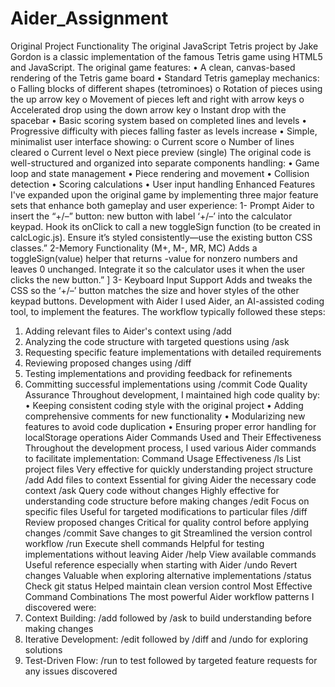 # Aider_Assignment


Original Project Functionality
The original JavaScript Tetris project by Jake Gordon is a classic implementation of the
famous Tetris game using HTML5 and JavaScript. The original game features:
• A clean, canvas-based rendering of the Tetris game board
• Standard Tetris gameplay mechanics:
o Falling blocks of different shapes (tetrominoes)
o Rotation of pieces using the up arrow key
o Movement of pieces left and right with arrow keys
o Accelerated drop using the down arrow key
o Instant drop with the spacebar
• Basic scoring system based on completed lines and levels
• Progressive difficulty with pieces falling faster as levels increase
• Simple, minimalist user interface showing:
o Current score
o Number of lines cleared
o Current level
o Next piece preview (single)
The original code is well-structured and organized into separate components handling:
• Game loop and state management
• Piece rendering and movement
• Collision detection
• Scoring calculations
• User input handling
Enhanced Features
I've expanded upon the original game by implementing three major feature sets that
enhance both gameplay and user experience:
1- Prompt Aider to insert the “+/–” button:
new button with label ‘+/–’ into the calculator keypad. Hook its onClick to call a new
toggleSign function (to be created in calcLogic.js). Ensure it’s styled consistently—use the
existing button CSS classes.”
2-Memory Functionality (M+, M-, MR, MC)
Adds a toggleSign(value) helper that returns -value for nonzero numbers and leaves 0 unchanged.
Integrate it so the calculator uses it when the user clicks the new button.”
]
3- Keyboard Input Support
Adds and tweaks the CSS so the ‘+/–’ button matches the size and hover styles of the other
keypad buttons.
Development with Aider
I used Aider, an AI-assisted coding tool, to implement the features. The workflow typically
followed these steps:
1. Adding relevant files to Aider's context using /add
2. Analyzing the code structure with targeted questions using /ask
3. Requesting specific feature implementations with detailed requirements
4. Reviewing proposed changes using /diff
5. Testing implementations and providing feedback for refinements
6. Committing successful implementations using /commit
Code Quality Assurance
Throughout development, I maintained high code quality by:
• Keeping consistent coding style with the original project
• Adding comprehensive comments for new functionality
• Modularizing new features to avoid code duplication
• Ensuring proper error handling for localStorage operations
Aider Commands Used and Their Effectiveness
Throughout the development process, I used various Aider commands to facilitate
implementation:
Command Usage Effectiveness
/ls List project files
Very effective for quickly understanding project
structure
/add Add files to context Essential for giving Aider the necessary code context
/ask
Query code without
changes
Highly effective for understanding code structure
before making changes
/edit Focus on specific files Useful for targeted modifications to particular files
/diff
Review proposed
changes
Critical for quality control before applying changes
/commit Save changes to git Streamlined the version control workflow
/run
Execute shell
commands
Helpful for testing implementations without leaving
Aider
/help
View available
commands
Useful reference especially when starting with Aider
/undo Revert changes Valuable when exploring alternative implementations
/status Check git status Helped maintain clean version control
Most Effective Command Combinations
The most powerful Aider workflow patterns I discovered were:
1. Context Building: /add followed by /ask to build understanding before making
changes
2. Iterative Development: /edit followed by /diff and /undo for exploring solutions
3. Test-Driven Flow: /run to test followed by targeted feature requests for any issues
discovered
